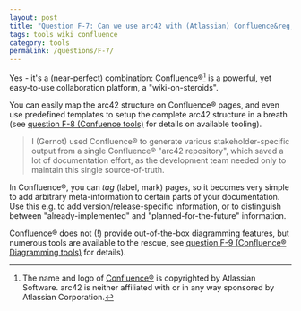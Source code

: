 ```yaml
---
layout: post
title: "Question F-7: Can we use arc42 with (Atlassian) Confluence&reg; wiki?"
tags: tools wiki confluence
category: tools
permalink: /questions/F-7/
---
```


[^confluence]: The name and logo of [Confluence&reg;](https://www.atlassian.com/software/confluence) is copyrighted by Atlassian Software. arc42 is neither affiliated with or in any way sponsored by Atlassian Corporation.

Yes - it's a (near-perfect) combination: Confluence&reg;[^confluence] is a powerful, yet easy-to-use
collaboration platform, a "wiki-on-steroids".

You can easily map the arc42 structure on Confluence&reg; pages, and even use
predefined templates to setup the complete arc42 structure in a breath
(see [question F-8 (Confuence tools)](/questions/F-8) for details on available tooling).

> I (Gernot) used Confluence&reg; to generate various stakeholder-specific output from a single Confluence&reg; "arc42 repository", which saved a lot of documentation effort, as the development team needed only to maintain this single source-of-truth.

In Confluence&reg;, you can _tag_ (label, mark) pages, so it becomes very simple to add
arbitrary meta-information to certain parts of your documentation. Use this e.g. to
add version/release-specific information, or to distinguish between "already-implemented"
and "planned-for-the-future" information.

Confluence&reg; does not (!) provide out-of-the-box diagramming features, but numerous
tools are available to the rescue, see [question F-9 (Confluence&reg; Diagramming tools)](/questions/F-9) for details).
